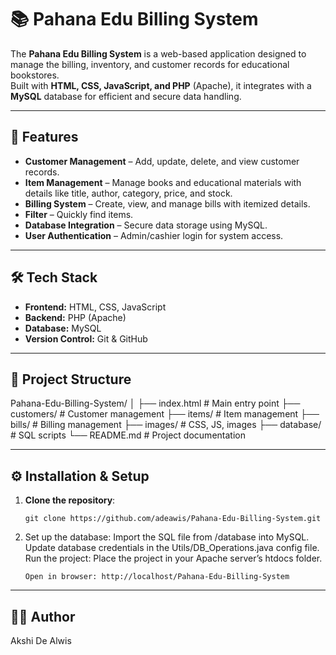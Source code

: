 # 📚 Pahana Edu Billing System

The **Pahana Edu Billing System** is a web-based application designed to manage the billing, inventory, and customer records for educational bookstores.  
Built with **HTML, CSS, JavaScript, and PHP** (Apache), it integrates with a **MySQL** database for efficient and secure data handling.

---

## 🚀 Features

- **Customer Management** – Add, update, delete, and view customer records.  
- **Item Management** – Manage books and educational materials with details like title, author, category, price, and stock.  
- **Billing System** – Create, view, and manage bills with itemized details.  
- **Filter** – Quickly find items.  
- **Database Integration** – Secure data storage using MySQL.  
- **User Authentication** – Admin/cashier login for system access.  

---

## 🛠️ Tech Stack

- **Frontend:** HTML, CSS, JavaScript  
- **Backend:** PHP (Apache)  
- **Database:** MySQL  
- **Version Control:** Git & GitHub  

---

## 📂 Project Structure
Pahana-Edu-Billing-System/
│
├── index.html # Main entry point
├── customers/ # Customer management
├── items/ # Item management
├── bills/ # Billing management
├── images/ # CSS, JS, images
├── database/ # SQL scripts
└── README.md # Project documentation

---

## ⚙️ Installation & Setup

1. **Clone the repository**:
   ```bash/cmd
   git clone https://github.com/adeawis/Pahana-Edu-Billing-System.git

2. Set up the database:
   Import the SQL file from /database into MySQL.
   Update database credentials in the Utils/DB_Operations.java config file.
   Run the project:
   Place the project in your Apache server’s htdocs folder.
   ```Start Apache and MySQL.
   Open in browser: http://localhost/Pahana-Edu-Billing-System

---

## 👩‍💻 Author
   Akshi De Alwis

